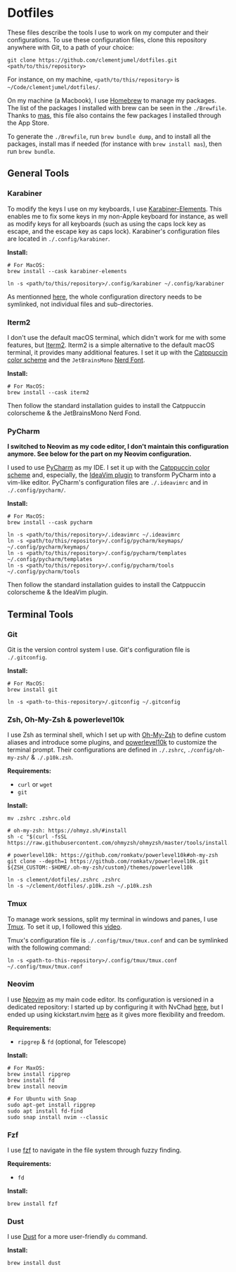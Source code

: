 # Dotfiles

These files describe the tools I use to work on my computer and their configurations. To use these
configuration files, clone this repository anywhere with Git, to a path of your choice:

```shell
git clone https://github.com/clementjumel/dotfiles.git <path/to/this/repository>
```

For instance, on my machine, `<path/to/this/repository>` is `~/Code/clementjumel/dotfiles/`.

On my machine (a Macbook), I use [Homebrew](https://brew.sh/) to manage my packages. The list of the
packages I installed with brew can be seen in the `./Brewfile`. Thanks to
[mas](https://github.com/mas-cli/mas), this file also contains the few packages I installed through
the App Store.

To generate the `./Brewfile`, run `brew bundle dump`, and to install all the packages, install mas
if needed (for instance with `brew install mas`), then run `brew bundle`.

## General Tools

### Karabiner

To modify the keys I use on my keyboards, I use
[Karabiner-Elements](https://karabiner-elements.pqrs.org/). This enables me to fix some keys in my
non-Apple keyboard for instance, as well as modify keys for all keyboards (such as using the caps
lock key as escape, and the escape key as caps lock). Karabiner's configuration files are located in
`./.config/karabiner`.

**Install:**

```shell
# For MacOS:
brew install --cask karabiner-elements

ln -s <path/to/this/repository>/.config/karabiner ~/.config/karabiner
```

As mentionned [here](https://karabiner-elements.pqrs.org/docs/manual/misc/configuration-file-path/),
the whole configuration directory needs to be symlinked, not individual files and sub-directories.

### Iterm2

I don't use the default macOS terminal, which didn't work for me with some features, but
[Iterm2](https://iterm2.com/). Iterm2 is a simple alternative to the default macOS terminal, it
provides many additional features. I set it up with the
[Catppuccin color scheme](https://github.com/catppuccin/iterm) and the `JetBrainsMono`
[Nerd Font](https://www.nerdfonts.com/font-downloads).

**Install:**

```shell
# For MacOS:
brew install --cask iterm2
```

Then follow the standard installation guides to install the Catppuccin colorscheme & the
JetBrainsMono Nerd Fond.

### PyCharm

**I switched to Neovim as my code editor, I don't maintain this configuration anymore. See below for
the part on my Neovim configuration.**

I used to use [PyCharm](https://www.jetbrains.com/fr-fr/pycharm/) as my IDE. I set it up with the
[Catppuccin color scheme](https://github.com/catppuccin/jetbrains) and, especially, the
[IdeaVim plugin](https://plugins.jetbrains.com/plugin/164-ideavim) to transform PyCharm into a
vim-like editor. PyCharm's configuration files are `./.ideavimrc` and in `./.config/pycharm/`.

**Install:**

```shell
# For MacOS:
brew install --cask pycharm

ln -s <path/to/this/repository>/.ideavimrc ~/.ideavimrc
ln -s <path/to/this/repository>/.config/pycharm/keymaps/ ~/.config/pycharm/keymaps/
ln -s <path/to/this/repository>/.config/pycharm/templates ~/.config/pycharm/templates
ln -s <path/to/this/repository>/.config/pycharm/tools ~/.config/pycharm/tools
```

Then follow the standard installation guides to install the Catppuccin colorscheme & the IdeaVim
plugin.

## Terminal Tools

### Git

Git is the version control system I use. Git's configuration file is `./.gitconfig`.

**Install:**

```shell
# For MacOS:
brew install git

ln -s <path-to-this-repository>/.gitconfig ~/.gitconfig
```

### Zsh, Oh-My-Zsh & powerlevel10k

I use Zsh as terminal shell, which I set up with [Oh-My-Zsh](https://ohmyz.sh) to define custom
aliases and introduce some plugins, and [powerlevel10k](https://github.com/romkatv/powerlevel10k) to
customize the terminal prompt. Their configurations are defined in `./.zshrc`, `./config/oh-my-zsh/`
& `./.p10k.zsh`.

**Requirements:**

- `curl` or `wget`
- `git`

**Install:**

```shell
mv .zshrc .zshrc.old

# oh-my-zsh: https://ohmyz.sh/#install
sh -c "$(curl -fsSL https://raw.githubusercontent.com/ohmyzsh/ohmyzsh/master/tools/install.sh)"

# powerlevel10k: https://github.com/romkatv/powerlevel10k#oh-my-zsh
git clone --depth=1 https://github.com/romkatv/powerlevel10k.git ${ZSH_CUSTOM:-$HOME/.oh-my-zsh/custom}/themes/powerlevel10k

ln -s clement/dotfiles/.zshrc .zshrc
ln -s ~/clement/dotfiles/.p10k.zsh ~/.p10k.zsh
```

### Tmux

To manage work sessions, split my terminal in windows and panes, I use
[Tmux](https://doc.ubuntu-fr.org/tmux). To set it up, I followed this
[video](https://www.youtube.com/watch?v=DzNmUNvnB04&ab_channel=DreamsofCode).

Tmux's configuration file is `./.config/tmux/tmux.conf` and can be symlinked with the following
command:

```shell
ln -s <path-to-this-repository>/.config/tmux/tmux.conf ~/.config/tmux/tmux.conf
```

### Neovim

I use [Neovim](https://neovim.io/) as my main code editor. Its configuration is versioned in a
dedicated repository: I started up by configuring it with NvChad
[here](https://github.com/clementjumel/NvChad), but I ended up using kickstart.nvim
[here](https://github.com/clementjumel/kickstart.nvim) as it gives more flexibility and freedom.

**Requirements:**

- `ripgrep` & `fd` (optional, for Telescope)

**Install:**

```shell
# For MaxOS:
brew install ripgrep
brew install fd
brew install neovim

# For Ubuntu with Snap
sudo apt-get install ripgrep
sudo apt install fd-find
sudo snap install nvim --classic
```

### Fzf

I use [fzf](https://github.com/junegunn/fzf) to navigate in the file system through fuzzy finding.

**Requirements:**

- `fd`

**Install:**

```shell
brew install fzf
```

### Dust

I use [Dust](https://github.com/bootandy/dust) for a more user-friendly `du` command.

**Install:**

```shell
brew install dust
```
